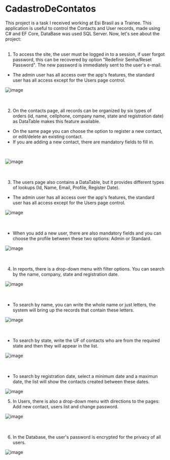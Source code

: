 # CadastroDeContatos
This project is a task I received working at Esi Brasil as a Trainee. 
This application is useful to control the Contacts and User records, made using C# and EF Core, DataBase was used SQL Server. Now, let's see about the project:
<br />
<br />
1. To access the site, the user must be logged in to a session, 
if user forgot password, this can be recovered by option "Redefinir Senha/Reset Password". The new password is immediately sent to the user's e-mail.
- The admin user has all access over the app's features, the standard user has all access except for the Users page control.

![image](https://user-images.githubusercontent.com/91505101/179227395-8ca16a2a-5d83-49cb-86a4-e9cfbb1c884f.png)
<br />
<br />
<br />

2. On the contacts page, all records can be organized by six types of orders (id, name, cellphone, company name, state and registration date) as DataTable makes this feature available.
- On the same page you can choose the option to register a new contact, or edit/delete an existing contact.
- If you are adding a new contact, there are mandatory fields to fill in.
<br />

![image](https://user-images.githubusercontent.com/91505101/179283950-e8830a77-efcb-4b37-9d89-30ae8248372d.png)
<br />
<br />
<br />

3. The users page also contains a DataTable, but it provides different types of lookups (Id, Name, Email, Profile, Register Date).
- The admin user has all access over the app's features, the standard user has all access except for the Users page control. <br />

![image](https://user-images.githubusercontent.com/91505101/179245634-cb6930e5-659c-4d99-ba5d-1237e95bf021.png)
<br />
<br />
<br />

- When you add a new user, there are also mandatory fields and you can choose the profile between these two options: Admin or Standard. <br />

![image](https://user-images.githubusercontent.com/91505101/179245794-36783d9f-ed0e-45e1-a4f0-32067dac6494.png)
<br />
<br />
<br />

4. In reports, there is a drop-down menu with filter options. You can search by the name, company, state and registration date. <br />

![image](https://user-images.githubusercontent.com/91505101/179245246-04837eda-eb0b-4375-910f-1b21d7929d9c.png)
<br />
<br />
<br />

- To search by name, you can write the whole name or just letters, the system will bring up the records that contain these letters.<br />
 
![image](https://user-images.githubusercontent.com/91505101/179296396-cdf30233-d7b4-47d7-ba75-57a46d0452f1.png)
<br />
<br />
<br />

- To search by state, write the UF of contacts who are from the required state and then they will appear in the list. <br />


![image](https://user-images.githubusercontent.com/91505101/179296596-c8ccbde3-103e-4ceb-bd5c-9cd1e83c78e5.png)
<br />
<br />
<br />

- To search by registration date, select a minimum date and a maximun date, the list will show the contacts created between these dates. <br />

![image](https://user-images.githubusercontent.com/91505101/179300793-3fc84a10-76de-4758-beef-dc5bb2637078.png)


5. In Users, there is also a drop-down menu with directions to the pages: Add new contact, users list and change password. <br />

![image](https://user-images.githubusercontent.com/91505101/179245354-1d0829b9-467f-4287-8afb-248d8bf513d1.png)
<br />
<br />
<br />

6. In the Database, the user's password is encrypted for the privacy of all users. <br />

![image](https://user-images.githubusercontent.com/91505101/179301591-e393b925-ba6f-487f-884d-d1fa3e9623fd.png)
